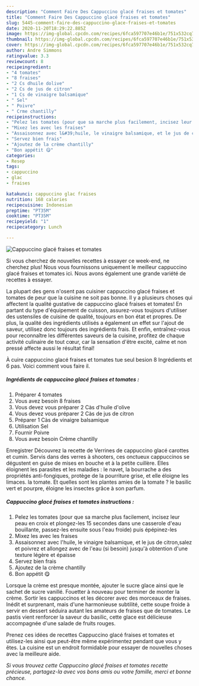 ```yaml
---
description: "Comment Faire Des Cappuccino glacé fraises et tomates"
title: "Comment Faire Des Cappuccino glacé fraises et tomates"
slug: 5445-comment-faire-des-cappuccino-glace-fraises-et-tomates
date: 2020-11-20T18:29:22.885Z
image: https://img-global.cpcdn.com/recipes/6fca597707e46b1e/751x532cq70/cappuccino-glace-fraises-et-tomates-photo-principale-de-la-recette.jpg
thumbnail: https://img-global.cpcdn.com/recipes/6fca597707e46b1e/751x532cq70/cappuccino-glace-fraises-et-tomates-photo-principale-de-la-recette.jpg
cover: https://img-global.cpcdn.com/recipes/6fca597707e46b1e/751x532cq70/cappuccino-glace-fraises-et-tomates-photo-principale-de-la-recette.jpg
author: Andre Simmons
ratingvalue: 3.3
reviewcount: 8
recipeingredient:
- "4 tomates"
- "8 fraises"
- "2 Cs dhuile dolive"
- "2 Cs de jus de citron"
- "1 Cs de vinaigre balsamique"
- " Sel"
- " Poivre"
- " Crme chantilly"
recipeinstructions:
- "Pelez les tomates (pour que sa marche plus facilement, incisez leur peau en croix et plongez-les 15 secondes dans une casserole d&#39;eau bouillante, passez-les ensuite sous l&#39;eau froide) puis épépinez-les"
- "Mixez les avec les fraises"
- "Assaisonnez avec l&#39;huile, le vinaigre balsamique, et le jus de citron,salez et poivrez et allongez avec de l&#39;eau (si besoin) jusqu&#39;à obtention d&#39;une texture légère et épaisse"
- "Servez bien frais"
- "Ajoutez de la crème chantilly"
- "Bon appétit 😋"
categories:
- Resep
tags:
- cappuccino
- glac
- fraises

katakunci: cappuccino glac fraises 
nutrition: 168 calories
recipecuisine: Indonesian
preptime: "PT35M"
cooktime: "PT35M"
recipeyield: "1"
recipecategory: Lunch

---
```



![Cappuccino glacé fraises et tomates](https://img-global.cpcdn.com/recipes/6fca597707e46b1e/751x532cq70/cappuccino-glace-fraises-et-tomates-photo-principale-de-la-recette.jpg)

Si vous cherchez de nouvelles recettes à essayer ce week-end, ne cherchez plus! Nous vous fournissons uniquement le meilleur cappuccino glacé fraises et tomates ici. Nous avons également une grande variété de recettes à essayer.

La plupart des gens n'osent pas cuisiner cappuccino glacé fraises et tomates de peur que la cuisine ne soit pas bonne. Il y a plusieurs choses qui affectent la qualité gustative de cappuccino glacé fraises et tomates! En partant du type d'équipement de cuisson, assurez-vous toujours d'utiliser des ustensiles de cuisine de qualité, toujours en bon état et propres. De plus, la qualité des ingrédients utilisés a également un effet sur l'ajout de saveur, utilisez donc toujours des ingrédients frais. Et enfin, entraînez-vous pour reconnaître les différentes saveurs de la cuisine, profitez de chaque activité culinaire de tout cœur, car la sensation d'être excité, calme et non pressé affecte aussi le résultat final!

<!--inarticleads1-->

À cuire cappuccino glacé fraises et tomates tue seul besion 8 Ingrédients et 6 pas. Voici comment vous faire il.

##### Ingrédients de cappuccino glacé fraises et tomates :

1. Préparer 4 tomates
1. Vous avez besoin 8 fraises
1. Vous devez vous préparer 2 Càs d&#39;huile d&#39;olive
1. Vous devez vous préparer 2 Càs de jus de citron
1. Préparer 1 Càs de vinaigre balsamique
1. Utilisation  Sel
1. Fournir  Poivre
1. Vous avez besoin  Crème chantilly


Enregistrer Découvrez la recette de Verrines de cappuccino glacé carottes et cumin. Servis dans des verres à shooters, ces onctueux cappuccinos se dégustent en guise de mises en bouche et à la petite cuillère. Elles éloignent les parasites et les maladies : le navet, la bourrache a des propriétés anti-fongiques, protège de la pourriture grise, et elle éloigne les limaces. la tomate. Et quelles sont les plantes amies de la tomate ? le basilic vert et pourpre, éloigne les insectes grâce à son parfum. 

<!--inarticleads2-->

##### Cappuccino glacé fraises et tomates instructions :

1. Pelez les tomates (pour que sa marche plus facilement, incisez leur peau en croix et plongez-les 15 secondes dans une casserole d&#39;eau bouillante, passez-les ensuite sous l&#39;eau froide) puis épépinez-les
1. Mixez les avec les fraises
1. Assaisonnez avec l&#39;huile, le vinaigre balsamique, et le jus de citron,salez et poivrez et allongez avec de l&#39;eau (si besoin) jusqu&#39;à obtention d&#39;une texture légère et épaisse
1. Servez bien frais
1. Ajoutez de la crème chantilly
1. Bon appétit 😋


Lorsque la crème est presque montée, ajouter le sucre glace ainsi que le sachet de sucre vanillé. Fouetter à nouveau pour terminer de monter la crème. Sortir les cappuccinos et les décorer avec des morceaux de fraises. Inédit et surprenant, mais d&#39;une harmonieuse subtilité, cette soupe froide à servir en dessert séduira autant les amateurs de fraises que de tomates. Le pastis vient renforcer la saveur du basilic, cette glace est délicieuse accompagnée d&#39;une salade de fruits rouges. 

<!--inarticleads1-->

<p>
Prenez ces idées de recettes Cappuccino glacé fraises et tomates et utilisez-les ainsi que peut-être même expérimentez pendant que vous y êtes. La cuisine est un endroit formidable pour essayer de nouvelles choses avec la meilleure aide.
</p>

<p>
<i>Si vous trouvez cette Cappuccino glacé fraises et tomates recette précieuse, partagez-la avec vos bons amis ou votre famille, merci et bonne chance.</i>
</p>
